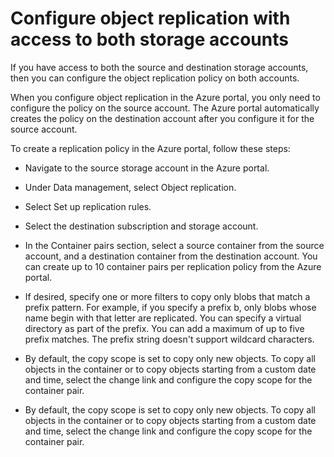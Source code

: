 # Configure object replication with access to both storage accounts

If you have access to both the source and destination storage accounts, then you can configure the object replication policy on both accounts.

When you configure object replication in the Azure portal, you only need to configure the policy on the source account. The Azure portal automatically creates the policy on the destination account after you configure it for the source account.

To create a replication policy in the Azure portal, follow these steps:

- Navigate to the source storage account in the Azure portal.

- Under Data management, select Object replication.

- Select Set up replication rules.

- Select the destination subscription and storage account.

- In the Container pairs section, select a source container from the source account, and a destination container from the destination account. You can create up to 10 container pairs per replication policy from the Azure portal.

- If desired, specify one or more filters to copy only blobs that match a prefix pattern. For example, if you specify a prefix b, only blobs whose name begin with that letter are replicated. You can specify a virtual directory as part of the prefix. You can add a maximum of up to five prefix matches. The prefix string doesn't support wildcard characters.

- By default, the copy scope is set to copy only new objects. To copy all objects in the container or to copy objects starting from a custom date and time, select the change link and configure the copy scope for the container pair.

- By default, the copy scope is set to copy only new objects. To copy all objects in the container or to copy objects starting from a custom date and time, select the change link and configure the copy scope for the container pair.
